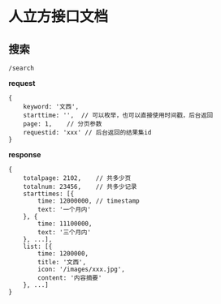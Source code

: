 # 人立方接口文档

## 搜索
`/search`

**request**

```
{
	keyword: '文西',
	starttime: '', 	// 可以枚举，也可以直接使用时间戳，后台返回
	page: 1,	// 分页参数
	requestid: 'xxx' // 后台返回的结果集id
}
```

**response**

```
{
	totalpage: 2102,	// 共多少页
	totalnum: 23456,	// 共多少记录
	starttimes: [{
		time: 12000000,	// timestamp
		text: '一个月内'
	}, {
		time: 11100000,
		text: '三个月内'
	}, ...],
	list: [{
		time: 1200000,
		title: '文西',
		icon: '/images/xxx.jpg',
		content: '内容摘要'
	}, ...]
}
```
